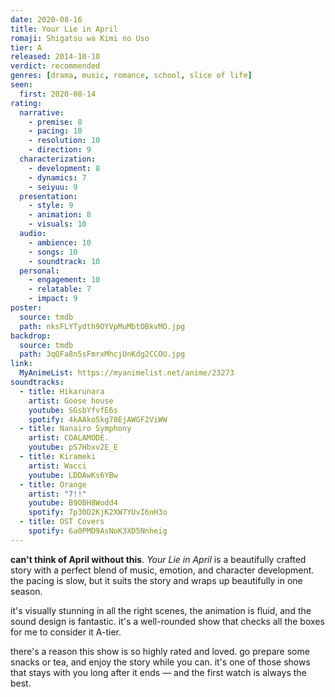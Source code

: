 ```yaml
---
date: 2020-08-16
title: Your Lie in April
romaji: Shigatsu wa Kimi no Uso
tier: A
released: 2014-10-10
verdict: recommended
genres: [drama, music, romance, school, slice of life]
seen:
  first: 2020-08-14
rating:
  narrative:
    - premise: 8
    - pacing: 10
    - resolution: 10
    - direction: 9
  characterization:
    - development: 8
    - dynamics: 7
    - seiyuu: 9
  presentation:
    - style: 9
    - animation: 8
    - visuals: 10
  audio:
    - ambience: 10
    - songs: 10
    - soundtrack: 10
  personal:
    - engagement: 10
    - relatable: 7
    - impact: 9
poster:
  source: tmdb
  path: nksFLYTydth9OYVpMuMbtOBkvMO.jpg
backdrop:
  source: tmdb
  path: 3qQFa8n5sFmrxMhcjUnKdg2CCOU.jpg
link:
  MyAnimeList: https://myanimelist.net/anime/23273
soundtracks:
  - title: Hikarunara
    artist: Goose house
    youtube: SGsbYfvfE6s
    spotify: 4kAAko5kg70EjAWGF2ViWW
  - title: Nanairo Symphony
    artist: COALAMODE.
    youtube: pS7Hbxv2E_E
  - title: Kirameki
    artist: Wacci
    youtube: LDDAwKs6YBw
  - title: Orange
    artist: "7!!"
    youtube: B9OBH8Wodd4
    spotify: 7p30D2KjK2XW7YUvI6nH3o
  - title: OST Covers
    spotify: 6a0PMD9AsNoK3XD5Nnheig
---
```


**can't think of April without this**. *Your Lie in April* is a beautifully crafted story with a perfect blend of music, emotion, and character development. the pacing is slow, but it suits the story and wraps up beautifully in one season.

it's visually stunning in all the right scenes, the animation is fluid, and the sound design is fantastic. it's a well-rounded show that checks all the boxes for me to consider it A-tier.

there's a reason this show is so highly rated and loved. go prepare some snacks or tea, and enjoy the story while you can. it's one of those shows that stays with you long after it ends — and the first watch is always the best.
